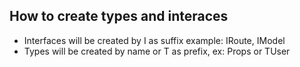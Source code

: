 ## How to create types and interaces
- Interfaces will be created by I as suffix example: IRoute, IModel
- Types will be created by name or T as prefix, ex: Props or TUser
